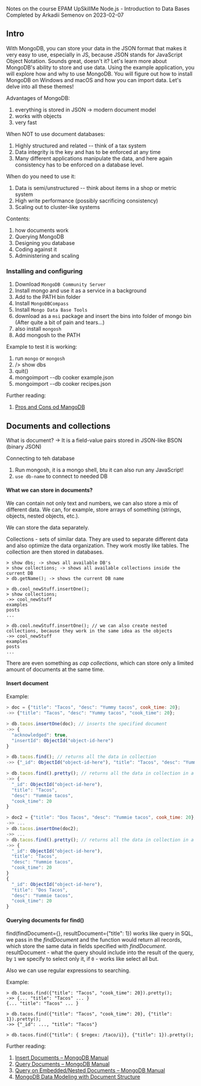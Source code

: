 Notes on the course EPAM UpSkillMe Node.js - Introduction to Data Bases
Completed by Arkadii Semenov on 2023-02-07

## Intro

With MongoDB, you can store your data in the JSON format that makes it very easy to use, especially in JS, because JSON stands for JavaScript Object Notation. Sounds great, doesn't it? Let's learn more about MongoDB's ability to store and use data. Using the example application, you will explore how and why to use MongoDB. You will figure out how to install MongoDB on Windows and macOS and how you can import data. Let's delve into all these themes!

Advantages of MongoDB:

1. everything is stored in JSON -> modern document model
2. works with objects
3. very fast

When NOT to use document databases:

1. Highly structured and related -- think of a tax system
2. Data integrity is the key and has to be enforced at any time
3. Many different applications manipulate the data, and here again consistency has to be enforced on a database level.

When do you need to use it:

1. Data is semi/unstructured -- think about items in a shop or metric system
2. High write performance (possibly sacrificing consistency)
3. Scaling out to cluster-like systems

Contents:

1. how documents work
2. Querying MongoDB
3. Designing you database
4. Coding against it
5. Administering and scaling

### Installing and configuring

1. Download `MongoDB Community Server`
2. Install mongo and use it as a service in a background
3. Add to the PATH bin folder
4. Install `MongoDBCompass`
5. Install `Mongo Data Base Tools`
6. download as a `msi` package and insert the bins into folder of mongo bin (After quite a bit of pain and tears...)
7. also install `mongosh`
8. Add mongosh to the PATH

Example to test it is working:

1. run `mongo` or `mongosh`
2. /> show dbs
3. quit()
4. mongoimport --db cooker example.json
5. mongoimport --db cooker recipes.json

Further reading:

1. [Pros and Cons od MangoDB](https://www.virtual-dba.com/blog/pros-and-cons-of-mongodb/)

## Documents and collections

What is document? -> It is a field-value pairs stored in JSON-like BSON (binary JSON)

Connecting to teh database

1. Run mongosh, it is a mongo shell, btu it can also run any JavaScript!
2. `use db-name` to connect to needed DB

#### What we can store in documents?

We can contain not only text and numbers, we can also store a mix of different data. We can, for example, store arrays of something (strings, objects, nested objects, etc.).

We can store the data separately.

Collections - sets of similar data. They are used to separate different data and also optimize the data organization. They work mostly like tables.
The collection are then stored in databases.

```
> show dbs; -> shows all available DB's
> show collections; -> shows all available collections inside the current DB
> db.getName(); -> shows the current DB name

> db.cool_newStuff.insertOne();
> show collections;
->> cool_newStuff
examples
posts
...

> db.cool.newStuff.insertOne(); // we can also create nested collections, because they work in the same idea as the objects
->> cool_newStuff
examples
posts
...
```

There are even something as _cap collections_, which can store only a limited amount of documents at the same time.

#### Insert document

Example:

```js
> doc = {"title": "Tacos", "desc": "Yummy tacos", cook_time: 20};
->> {"title": "Tacos", "desc": "Yummy tacos", "cook_time": 20};

> db.tacos.insertOne(doc); // inserts the specified document
->> {
  "acknowledged": true,
  "insertId": ObjectId("object-id-here")
}

> db.tacos.find(); // returns all the data in collection
->> {"_id": ObjectId("object-id-here"), "title": "Tacos", "desc": "Yummie tacos", "cook_time": 20}

> db.tacos.find().pretty(); // returns all the data in collection in a readable manner
->> {
  "_id": ObjectId("object-id-here"),
  "title": "Tacos",
  "desc": "Yummie tacos",
  "cook_time": 20
}

> doc2 = {"title": "Dos Tacos", "desc": "Yummie tacos", cook_time: 20};
->> ...
> db.tacos.insertOne(doc2);
->> ...
> db.tacos.find().pretty(); // returns all the data in collection in a readable manner
->> {
  "_id": ObjectId("object-id-here"),
  "title": "Tacos",
  "desc": "Yummie tacos",
  "cook_time": 20
}
{
  "_id": ObjectId("object-id-here"),
  "title": "Dos Tacos",
  "desc": "Yummie tacos",
  "cook_time": 20
}
```

#### Querying documents for find()

find(findDocument={}, resultDocument={"title": 1}) works like query in SQL, we pass in the _findDocument_ and the function would return all records, which store the same data in fields specified with _findDocument_.
resultDocument - what the query should include into the result of the query, by `1` we specify to select only it, if `0` - works like select all but.

Also we can use regular expressions to searching.

Example:

```
> db.tacos.find({"title": "Tacos", "cook_time": 20}).pretty();
->> {... "title": "Tacos" ... }
{... "title": "Tacos" ... }

> db.tacos.find({"title": "Tacos", "cook_time": 20}, {"title": 1}).pretty();
->> {"_id": ..., "title": "Tacos"}

> db.tacos.find({"title": { $regex: /taco/i}}, {"title": 1}).pretty();

```

Further reading:

1. [Insert Documents – MongoDB Manual](https://docs.mongodb.com/manual/tutorial/insert-documents/)
2. [Query Documents – MongoDB Manual](https://docs.mongodb.com/manual/tutorial/query-documents/)
3. [Query on Embedded/Nested Documents – MongoDB Manual](https://docs.mongodb.com/manual/tutorial/query-embedded-documents/)
4. [MongoDB Data Modeling with Document Structure](https://medium.com/@rinu.gour123/mongodb-data-modeling-with-document-structure-a6e69de8e37f)
